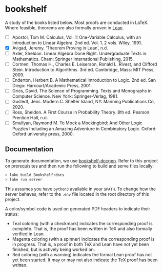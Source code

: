 # bookshelf

A study of the books listed below. Most proofs are conducted in LaTeX. Where
feasible, theorems are also formally proven in [Lean](https://leanprover.github.io/).

- [ ] Apostol, Tom M. Calculus, Vol. 1: One-Variable Calculus, with an Introduction to Linear Algebra. 2nd ed. Vol. 1. 2 vols. Wiley, 1991.
- [x] Avigad, Jeremy. ‘Theorem Proving in Lean’, n.d.
- [ ] Axler, Sheldon. Linear Algebra Done Right. Undergraduate Texts in Mathematics. Cham: Springer International Publishing, 2015.
- [ ] Cormen, Thomas H., Charles E. Leiserson, Ronald L. Rivest, and Clifford Stein. Introduction to Algorithms. 3rd ed. Cambridge, Mass: MIT Press, 2009.
- [ ] Enderton, Herbert B. A Mathematical Introduction to Logic. 2nd ed. San Diego: Harcourt/Academic Press, 2001.
- [ ] Gries, David. The Science of Programming. Texts and Monographs in Computer Science. New York: Springer-Verlag, 1981.
- [ ] Gustedt, Jens. Modern C. Shelter Island, NY: Manning Publications Co, 2020.
- [ ] Ross, Sheldon. A First Course in Probability Theory. 8th ed. Pearson Prentice Hall, n.d.
- [ ] Smullyan, Raymond M. To Mock a Mockingbird: And Other Logic Puzzles Including an Amazing Adventure in Combinatory Logic. Oxford: Oxford university press, 2000.

## Documentation

To generate documentation, we use [bookshelf-docgen](https://github.com/jrpotter/bookshelf-docgen).
Refer to this project on prerequisites and then run the following to build and
serve files locally:

```bash
> lake build Bookshelf:docs
> lake run server
```

This assumes you have `python3` available in your `$PATH`. To change how the
server behaves, refer to the `.env` file located in the root directory of this
project.

A color/symbol code is used on generated PDF headers to indicate their status:

* Teal coloring (with a checkmark) indicates the corresponding proof is
  complete. That is, the proof has been written in TeX and also formally
  verified in Lean.
* Magenta coloring (with a spinner) indicates the corresponding proof is in
  progress. That is, a proof in both TeX and Lean have not yet been finished,
  but is actively being worked on.
* Red coloring (with a warning) indicates the formal Lean proof has not yet been
  started. It may or may not also indicate the TeX proof has been written.
